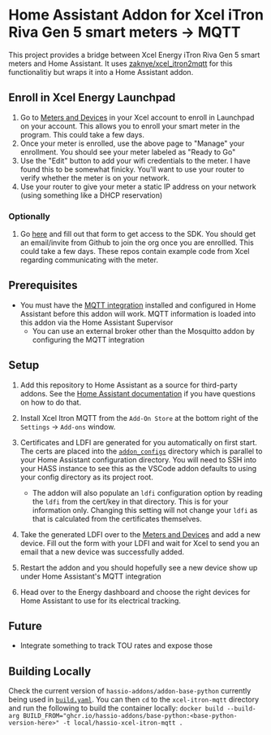 # Home Assistant Addon for Xcel iTron Riva Gen 5 smart meters -> MQTT

This project provides a bridge between Xcel Energy iTron Riva Gen 5 smart meters and Home Assistant. It uses [zaknye/xcel_itron2mqtt](https://github.com/zaknye/xcel_itron2mqtt) for this functionalitiy but wraps it into a Home Assistant addon.

## Enroll in Xcel Energy Launchpad

1. Go to [Meters and Devices](https://my.xcelenergy.com/MyAccount/s/meters-and-devices/manage-meters-and-devices) in your Xcel account to enroll in Launchpad on your account. This allows you to enroll your smart meter in the program. This could take a few days.
2. Once your meter is enrolled, use the above page to "Manage" your enrollment. You should see your meter labeled as "Ready to Go"
3. Use the "Edit" button to add your wifi credentials to the meter. I have found this to be somewhat finicky. You'll want to use your router to verify whether the meter is on your network.
4. Use your router to give your meter a static IP address on your network (using something like a DHCP reservation)

### Optionally
1. Go [here](https://co.my.xcelenergy.com/s/forms/sdk-access) and fill out that form to get access to the SDK. You should get an email/invite from Github to join the org once you are enrollled. This could take a few days. These repos contain example code from Xcel regarding communicating with the meter.

## Prerequisites
- You must have the [MQTT integration](https://www.home-assistant.io/integrations/mqtt/) installed and configured in Home Assistant before this addon will work. MQTT information is loaded into this addon via the Home Assistant Supervisor
  - You can use an external broker other than the Mosquitto addon by configuring the MQTT integration

## Setup

1. Add this repository to Home Assistant as a source for third-party addons. See the [Home Assistant documentation](https://www.home-assistant.io/common-tasks/os#installing-third-party-add-ons) if you have questions on how to do that.
2. Install Xcel Itron MQTT from the `Add-On Store` at the bottom right of the `Settings` -> `Add-ons` window.
3. Certificates and LDFI are generated for you automatically on first start. The certs are placed into the [`addon_configs`](https://developers.home-assistant.io/docs/add-ons/configuration/#add-on-advanced-options) directory which is parallel to your Home Assistant configuration directory. You will need to SSH into your HASS instance to see this as the VSCode addon defaults to using your config directory as its project root.

   - The addon will also populate an `ldfi` configuration option by reading the `ldfi` from the cert/key in that directory. This is for your information only. Changing this setting will not change your `ldfi` as that is calculated from the certificates themselves.
4. Take the generated LDFI over to the [Meters and Devices](https://my.xcelenergy.com/MyAccount/s/meters-and-devices/manage-meters-and-devices) and add a new device. Fill out the form with your LDFI and wait for Xcel to send you an email that a new device was successfully added.
5. Restart the addon and you should hopefully see a new device show up under Home Assistant's MQTT integration
6. Head over to the Energy dashboard and choose the right devices for Home Assistant to use for its electrical tracking.

## Future

- Integrate something to track TOU rates and expose those

## Building Locally

Check the current version of `hassio-addons/addon-base-python` currently being used in [`build.yaml`](https://github.com/wingrunr21/hassio-xcel-itron-mqtt/blob/main/xcel-itron-mqtt/build.yaml). You can then `cd` to the `xcel-itron-mqtt` directory and run the following to build the container locally: `docker build --build-arg BUILD_FROM="ghcr.io/hassio-addons/base-python:<base-python-version-here>" -t local/hassio-xcel-itron-mqtt .`

